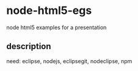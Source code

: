 node-html5-egs
==============

node html5 examples for a presentation

description
-----------

need: eclipse, nodejs, eclipsegit, nodeclipse, npm